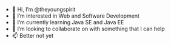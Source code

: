 - 👋 Hi, I’m @theyoungspirit
- 👀 I’m interested in Web and Software Development
- 🌱 I’m currently learning Java SE and Java EE
- 💞️ I’m looking to collaborate on with something that I can help
- 📫 Better not yet
